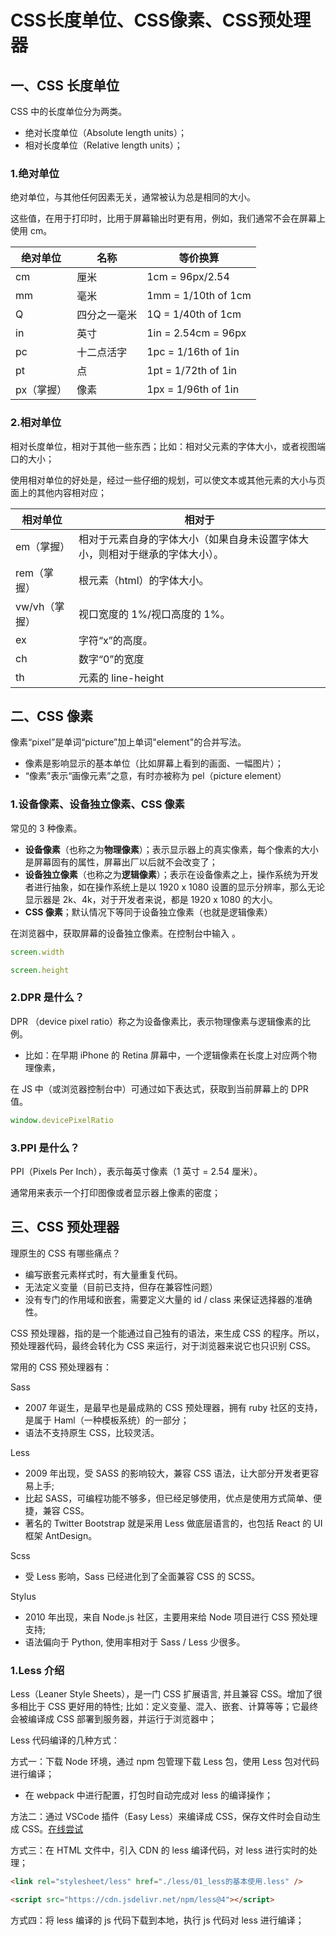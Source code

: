 # CSS长度单位、CSS像素、CSS预处理器

## 一、CSS 长度单位

CSS 中的长度单位分为两类。

- 绝对长度单位（Absolute length units）；
- 相对长度单位（Relative length units）；

### 1.绝对单位

绝对单位，与其他任何因素无关，通常被认为总是相同的大小。

这些值，在用于打印时，比用于屏幕输出时更有用，例如，我们通常不会在屏幕上使用 cm。

| 绝对单位   | 名称         | 等价换算            |
| ---------- | ------------ | ------------------- |
| cm         | 厘米         | 1cm = 96px/2.54     |
| mm         | 毫米         | 1mm = 1/10th of 1cm |
| Q          | 四分之一毫米 | 1Q = 1/40th of 1cm  |
| in         | 英寸         | 1in = 2.54cm = 96px |
| pc         | 十二点活字   | 1pc = 1/16th of 1in |
| pt         | 点           | 1pt = 1/72th of 1in |
| px（掌握） | 像素         | 1px = 1/96th of 1in |

### 2.相对单位

相对长度单位，相对于其他一些东西；比如：相对父元素的字体大小，或者视图端口的大小；

使用相对单位的好处是，经过一些仔细的规划，可以使文本或其他元素的大小与页面上的其他内容相对应；

| 相对单位      | 相对于                                                       |
| ------------- | ------------------------------------------------------------ |
| em（掌握）    | 相对于元素自身的字体大小（如果自身未设置字体大小，则相对于继承的字体大小）。 |
| rem（掌握）   | 根元素（html）的字体大小。                                   |
| vw/vh（掌握） | 视口宽度的 1%/视口高度的 1%。                                |
| ex            | 字符“x”的高度。                                              |
| ch            | 数字“0”的宽度                                                |
| th            | 元素的 line-height                                           |

## 二、CSS 像素

像素“pixel”是单词“picture”加上单词"element"的合并写法。

- 像素是影响显示的基本单位（比如屏幕上看到的画面、一幅图片）；
- “像素”表示“画像元素”之意，有时亦被称为 pel（picture element）

### 1.设备像素、设备独立像素、CSS 像素

常见的 3 种像素。

- **设备像素**（也称之为**物理像素**）；表示显示器上的真实像素，每个像素的大小是屏幕固有的属性，屏幕出厂以后就不会改变了；
- **设备独立像素**（也称之为**逻辑像素**）；表示在设备像素之上，操作系统为开发者进行抽象，如在操作系统上是以 1920 x 1080 设置的显示分辨率，那么无论显示器是 2k、4k，对于开发者来说，都是 1920 x 1080 的大小。
- **CSS 像素**；默认情况下等同于设备独立像素（也就是逻辑像素）

在浏览器中，获取屏幕的设备独立像素。在控制台中输入 。

```javascript
screen.width

screen.height
```

### 2.DPR 是什么？

DPR （device pixel ratio）称之为设备像素比，表示物理像素与逻辑像素的比例。

- 比如：在早期 iPhone 的 Retina 屏幕中，一个逻辑像素在长度上对应两个物理像素，

在 JS 中（或浏览器控制台中）可通过如下表达式，获取到当前屏幕上的 DPR 值。

```javascript
window.devicePixelRatio
```

### 3.PPI 是什么？

PPI（Pixels Per Inch），表示每英寸像素（1 英寸 = 2.54 厘米）。

通常用来表示一个打印图像或者显示器上像素的密度；

## 三、CSS 预处理器

理原生的 CSS 有哪些痛点？

- 编写嵌套元素样式时，有大量重复代码。
- 无法定义变量（目前已支持，但存在兼容性问题）
- 没有专门的作用域和嵌套，需要定义大量的 id / class 来保证选择器的准确性。

CSS 预处理器，指的是一个能通过自己独有的语法，来生成 CSS 的程序。所以，预处理器代码，最终会转化为 CSS 来运行，对于浏览器来说它也只识别 CSS。

常用的 CSS 预处理器有：

Sass

- 2007 年诞生，是最早也是最成熟的 CSS 预处理器，拥有 ruby 社区的支持，是属于 Haml（一种模板系统）的一部分；
- 语法不支持原生 CSS，比较灵活。

Less

- 2009 年出现，受 SASS 的影响较大，兼容 CSS 语法，让大部分开发者更容易上手;
- 比起 SASS，可编程功能不够多，但已经足够使用，优点是使用方式简单、便捷，兼容 CSS。
- 著名的 Twitter Bootstrap 就是采用 Less 做底层语言的，也包括 React 的 UI 框架 AntDesign。

Scss

- 受 Less 影响，Sass 已经进化到了全面兼容 CSS 的 SCSS。

Stylus

- 2010 年出现，来自 Node.js 社区，主要用来给 Node 项目进行 CSS 预处理支持;
- 语法偏向于 Python, 使用率相对于 Sass / Less 少很多。

### 1.Less 介绍

Less（Leaner Style Sheets），是一门 CSS 扩展语言, 并且兼容 CSS。增加了很多相比于 CSS 更好用的特性; 比如：定义变量、混入、嵌套、计算等等；它最终会被编译成 CSS 部署到服务器，并运行于浏览器中；

Less 代码编译的几种方式：

方式一：下载 Node 环境，通过 npm 包管理下载 Less 包，使用 Less 包对代码进行编译；

- 在 webpack 中进行配置，打包时自动完成对 less 的编译操作；

方法二：通过 VSCode 插件（Easy Less）来编译成 CSS，保存文件时会自动生成 CSS。[在线尝试](https://lesscss.org/less-preview/)

方式三：在 HTML 文件中，引入 CDN 的 less 编译代码，对 less 进行实时的处理；

```html
<link rel="stylesheet/less" href="./less/01_less的基本使用.less" />

<script src="https://cdn.jsdelivr.net/npm/less@4"></script>
```

方式四：将 less 编译的 js 代码下载到本地，执行 js 代码对 less 进行编译；
